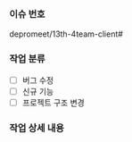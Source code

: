 ### 이슈 번호

depromeet/13th-4team-client#

### 작업 분류

- [ ] 버그 수정
- [ ] 신규 기능
- [ ] 프로젝트 구조 변경

### 작업 상세 내용
